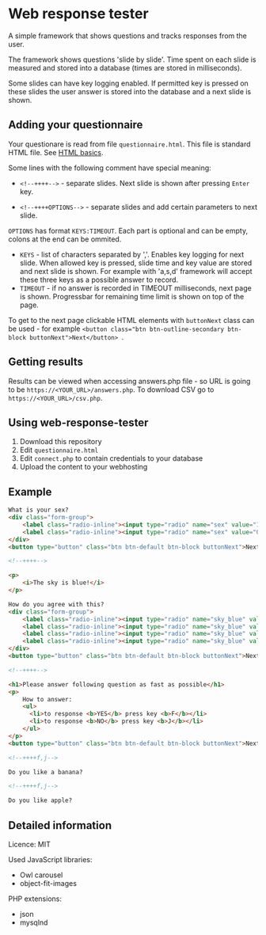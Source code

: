 # Web response tester

A simple framework that shows questions and tracks responses from the user.

The framework shows questions 'slide by slide'.
Time spent on each slide is measured and stored into a database (times are stored in milliseconds).

Some slides can have key logging enabled. If permitted key is pressed on these slides the user answer is stored into the database and a next slide is shown.


## Adding your questionnaire

Your questionare is read from file `questionnaire.html`. This file is standard HTML file. See [HTML basics](https://www.w3schools.com/html/html_basic.asp).

Some lines with the following comment have special meaning:

 - `<!--++++-->`  - separate slides. Next slide is shown after pressing `Enter` key.

 - `<!--++++OPTIONS-->`  - separate slides and add certain parameters to next slide.

`OPTIONS` has format `KEYS:TIMEOUT`. Each part is optional and can be empty, colons at the end can be ommited.

- `KEYS` - list of characters separated by ','. Enables key logging for next slide. When allowed key is pressed, slide time and key value are stored and next slide is shown. For example with 'a,s,d' framework will accept these three keys as a possible answer to record.
- `TIMEOUT` - if no answer is recorded in TIMEOUT milliseconds, next page is shown. Progressbar for remaining time limit is shown on top of the page.

To get to the next page clickable HTML elements with `buttonNext` class can be used - for example `<button class="btn btn-outline-secondary btn-block buttonNext">Next</button>
`.

## Getting results

Results can be viewed when accessing answers.php file - so URL is going to be `https://<YOUR_URL>/answers.php`. To download CSV go to `https://<YOUR_URL>/csv.php`.

## Using web-response-tester

 1. Download this repository
 2. Edit `questionnaire.html`
 3. Edit `connect.php` to contain credentials to your database
 4. Upload the content to your webhosting

## Example

```html
What is your sex?
<div class="form-group">
    <label class="radio-inline"><input type="radio" name="sex" value="1">Man</label>
    <label class="radio-inline"><input type="radio" name="sex" value="0">Woman</label>
</div>
<button type="button" class="btn btn-default btn-block buttonNext">Next</button>

<!--++++-->

<p>
    <i>The sky is blue!</i>
</p>

How do you agree with this?
<div class="form-group">
    <label class="radio-inline"><input type="radio" name="sky_blue" value="0">Strongly disagree</label>
    <label class="radio-inline"><input type="radio" name="sky_blue" value="1">Disagree</label>
    <label class="radio-inline"><input type="radio" name="sky_blue" value="2">Agree</label>
    <label class="radio-inline"><input type="radio" name="sky_blue" value="4">Strongly agree</label>
</div>
<button type="button" class="btn btn-default btn-block buttonNext">Next</button>

<!--++++-->

<h1>Please answer following question as fast as possible</h1>
<p>
    How to answer:
    <ul>
      <li>to response <b>YES</b> press key <b>F</b></li>
      <li>to response <b>NO</b> press key <b>J</b></li>
    </ul>
</p>
<button type="button" class="btn btn-default btn-block buttonNext">Next</button>

<!--++++f,j-->

Do you like a banana?

<!--++++f,j-->

Do you like apple?
```




## Detailed information

Licence: MIT

Used JavaScript libraries:

- Owl carousel
- object-fit-images


PHP extensions:

- json
- mysqlnd
